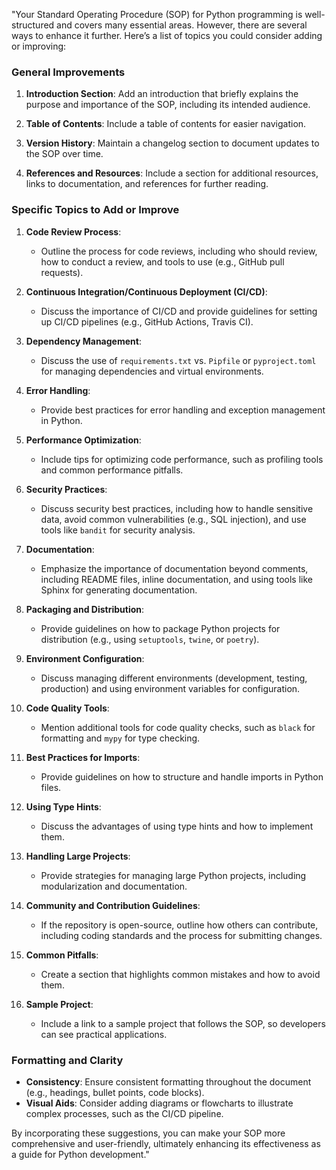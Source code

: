 "Your Standard Operating Procedure (SOP) for Python programming is well-structured and covers many essential areas. However, there are several ways to enhance it further. Here’s a list of topics you could consider adding or improving:

### General Improvements
1. **Introduction Section**: Add an introduction that briefly explains the purpose and importance of the SOP, including its intended audience.
  
2. **Table of Contents**: Include a table of contents for easier navigation.

3. **Version History**: Maintain a changelog section to document updates to the SOP over time.

4. **References and Resources**: Include a section for additional resources, links to documentation, and references for further reading.

### Specific Topics to Add or Improve
1. **Code Review Process**:
   - Outline the process for code reviews, including who should review, how to conduct a review, and tools to use (e.g., GitHub pull requests).

2. **Continuous Integration/Continuous Deployment (CI/CD)**:
   - Discuss the importance of CI/CD and provide guidelines for setting up CI/CD pipelines (e.g., GitHub Actions, Travis CI).

3. **Dependency Management**:
   - Discuss the use of `requirements.txt` vs. `Pipfile` or `pyproject.toml` for managing dependencies and virtual environments.

4. **Error Handling**:
   - Provide best practices for error handling and exception management in Python.

5. **Performance Optimization**:
   - Include tips for optimizing code performance, such as profiling tools and common performance pitfalls.

6. **Security Practices**:
   - Discuss security best practices, including how to handle sensitive data, avoid common vulnerabilities (e.g., SQL injection), and use tools like `bandit` for security analysis.

7. **Documentation**:
   - Emphasize the importance of documentation beyond comments, including README files, inline documentation, and using tools like Sphinx for generating documentation.

8. **Packaging and Distribution**:
   - Provide guidelines on how to package Python projects for distribution (e.g., using `setuptools`, `twine`, or `poetry`).

9. **Environment Configuration**:
   - Discuss managing different environments (development, testing, production) and using environment variables for configuration.

10. **Code Quality Tools**:
    - Mention additional tools for code quality checks, such as `black` for formatting and `mypy` for type checking.

11. **Best Practices for Imports**:
    - Provide guidelines on how to structure and handle imports in Python files.

12. **Using Type Hints**:
    - Discuss the advantages of using type hints and how to implement them.

13. **Handling Large Projects**:
    - Provide strategies for managing large Python projects, including modularization and documentation.

14. **Community and Contribution Guidelines**:
    - If the repository is open-source, outline how others can contribute, including coding standards and the process for submitting changes.

15. **Common Pitfalls**:
    - Create a section that highlights common mistakes and how to avoid them.

16. **Sample Project**:
    - Include a link to a sample project that follows the SOP, so developers can see practical applications.

### Formatting and Clarity
- **Consistency**: Ensure consistent formatting throughout the document (e.g., headings, bullet points, code blocks).
- **Visual Aids**: Consider adding diagrams or flowcharts to illustrate complex processes, such as the CI/CD pipeline.

By incorporating these suggestions, you can make your SOP more comprehensive and user-friendly, ultimately enhancing its effectiveness as a guide for Python development."

